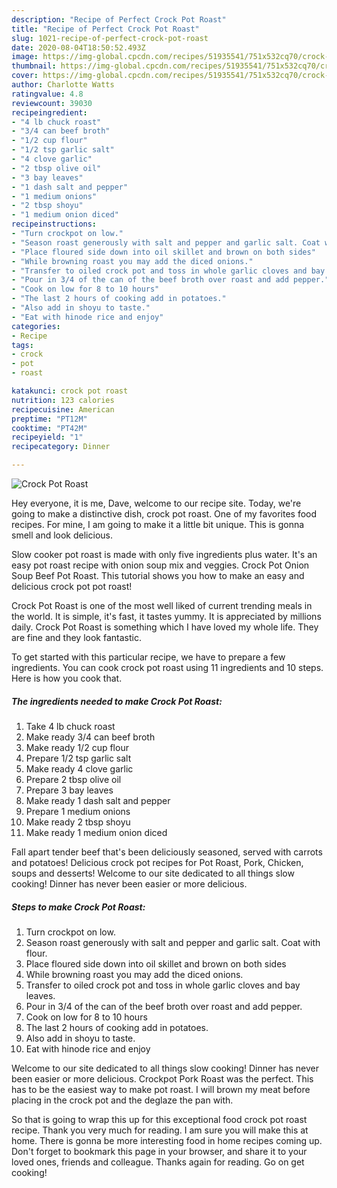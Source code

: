 ```yaml
---
description: "Recipe of Perfect Crock Pot Roast"
title: "Recipe of Perfect Crock Pot Roast"
slug: 1021-recipe-of-perfect-crock-pot-roast
date: 2020-08-04T18:50:52.493Z
image: https://img-global.cpcdn.com/recipes/51935541/751x532cq70/crock-pot-roast-recipe-main-photo.jpg
thumbnail: https://img-global.cpcdn.com/recipes/51935541/751x532cq70/crock-pot-roast-recipe-main-photo.jpg
cover: https://img-global.cpcdn.com/recipes/51935541/751x532cq70/crock-pot-roast-recipe-main-photo.jpg
author: Charlotte Watts
ratingvalue: 4.8
reviewcount: 39030
recipeingredient:
- "4 lb chuck roast"
- "3/4 can beef broth"
- "1/2 cup flour"
- "1/2 tsp garlic salt"
- "4 clove garlic"
- "2 tbsp olive oil"
- "3 bay leaves"
- "1 dash salt and pepper"
- "1 medium onions"
- "2 tbsp shoyu"
- "1 medium onion diced"
recipeinstructions:
- "Turn crockpot on low."
- "Season roast generously with salt and pepper and garlic salt. Coat with flour."
- "Place floured side down into oil skillet and brown on both sides"
- "While browning roast you may add the diced onions."
- "Transfer to oiled crock pot and toss in whole garlic cloves and bay leaves."
- "Pour in 3/4 of the can of the beef broth over roast and add pepper."
- "Cook on low for 8 to 10 hours"
- "The last 2 hours of cooking add in potatoes."
- "Also add in shoyu to taste."
- "Eat with hinode rice and enjoy"
categories:
- Recipe
tags:
- crock
- pot
- roast

katakunci: crock pot roast 
nutrition: 123 calories
recipecuisine: American
preptime: "PT12M"
cooktime: "PT42M"
recipeyield: "1"
recipecategory: Dinner

---
```



![Crock Pot Roast](https://img-global.cpcdn.com/recipes/51935541/751x532cq70/crock-pot-roast-recipe-main-photo.jpg)

Hey everyone, it is me, Dave, welcome to our recipe site. Today, we're going to make a distinctive dish, crock pot roast. One of my favorites food recipes. For mine, I am going to make it a little bit unique. This is gonna smell and look delicious.

Slow cooker pot roast is made with only five ingredients plus water. It&#39;s an easy pot roast recipe with onion soup mix and veggies. Crock Pot Onion Soup Beef Pot Roast. This tutorial shows you how to make an easy and delicious crock pot pot roast!

Crock Pot Roast is one of the most well liked of current trending meals in the world. It is simple, it's fast, it tastes yummy. It is appreciated by millions daily. Crock Pot Roast is something which I have loved my whole life. They are fine and they look fantastic.


To get started with this particular recipe, we have to prepare a few ingredients. You can cook crock pot roast using 11 ingredients and 10 steps. Here is how you cook that.

<!--inarticleads1-->

##### The ingredients needed to make Crock Pot Roast:

1. Take 4 lb chuck roast
1. Make ready 3/4 can beef broth
1. Make ready 1/2 cup flour
1. Prepare 1/2 tsp garlic salt
1. Make ready 4 clove garlic
1. Prepare 2 tbsp olive oil
1. Prepare 3 bay leaves
1. Make ready 1 dash salt and pepper
1. Prepare 1 medium onions
1. Make ready 2 tbsp shoyu
1. Make ready 1 medium onion diced


Fall apart tender beef that&#39;s been deliciously seasoned, served with carrots and potatoes! Delicious crock pot recipes for Pot Roast, Pork, Chicken, soups and desserts! Welcome to our site dedicated to all things slow cooking! Dinner has never been easier or more delicious. 

<!--inarticleads2-->

##### Steps to make Crock Pot Roast:

1. Turn crockpot on low.
1. Season roast generously with salt and pepper and garlic salt. Coat with flour.
1. Place floured side down into oil skillet and brown on both sides
1. While browning roast you may add the diced onions.
1. Transfer to oiled crock pot and toss in whole garlic cloves and bay leaves.
1. Pour in 3/4 of the can of the beef broth over roast and add pepper.
1. Cook on low for 8 to 10 hours
1. The last 2 hours of cooking add in potatoes.
1. Also add in shoyu to taste.
1. Eat with hinode rice and enjoy


Welcome to our site dedicated to all things slow cooking! Dinner has never been easier or more delicious. Crockpot Pork Roast was the perfect. This has to be the easiest way to make pot roast. I will brown my meat before placing in the crock pot and the deglaze the pan with. 

So that is going to wrap this up for this exceptional food crock pot roast recipe. Thank you very much for reading. I am sure you will make this at home. There is gonna be more interesting food in home recipes coming up. Don't forget to bookmark this page in your browser, and share it to your loved ones, friends and colleague. Thanks again for reading. Go on get cooking!
